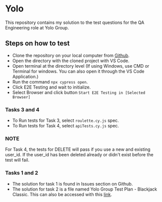 # Yolo
 This repository contains my solution to the test questions for the QA Engineering role at Yolo Group.

## Steps on how to test
* Clone the repository on your local computer from [Github](https://github.com/Yesigomwe/Yolo).
* Open the directory with the cloned project with VS Code.
* Open terminal at the directory level (If using Windows, use CMD or Terminal for windows. You can also open it through the VS Code Application.)
* Run the command `npx cypress open`.
* Click E2E Testing and wait to initialize.
* Select Browser and click button `Start E2E Testing in [Selected Browser]`

### Tasks 3 and 4
* To Run tests for Task 3, select `roulette.cy.js` spec.
* To Run tests for Task 4, select `apiTests.cy.js` spec.

### NOTE
For Task 4, the tests for DELETE will pass if you use a new and existing user_id. If the user_id has been deleted already or didn't exist before the test will fail.

### Tasks 1 and 2
* The solution for task 1 is found in Issues section on Github.
* The solution for task 2 is a file named Yolo Group Test Plan - Blackjack Classic. This can also be accessed with this [link](https://docs.google.com/spreadsheets/d/1dGhNAGMJcgg-5HgU3I8fZpznQk7wQiRgNGBOqBT4_iA/edit?usp=sharing).


